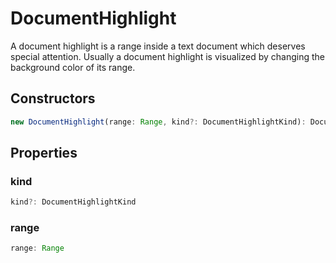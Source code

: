 # DocumentHighlight

A document highlight is a range inside a text document which deserves special attention. Usually a document highlight is visualized by changing the background color of its range.

## Constructors

```typescript
new DocumentHighlight(range: Range, kind?: DocumentHighlightKind): DocumentHighlight
```

## Properties

### kind

```typescript
kind?: DocumentHighlightKind
```

### range

```typescript
range: Range
```

[Range]: Range.md
[DocumentHighlightKind]: DocumentHighlightKind.md
